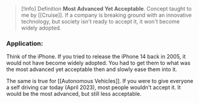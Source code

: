 >[!info] Definition
> **Most Advanced Yet Acceptable**. Concept taught to me by [[Cruise]]. 
>If a company is breaking ground with an innovative technology, but society isn't ready to accept it, it won't become widely adopted. 

### Application:
Think of the iPhone. If you tried to release the iPhone 14 back in 2005, it would not have become widely adopted. You had to get them to what was the most advanced yet acceptable then and slowly ease them into it. 

The same is true for [[Autonomous Vehicles]]. If you were to give everyone a self driving car today (April 2023), most people wouldn't accept it. It would be the most advanced, but still less acceptable. 


